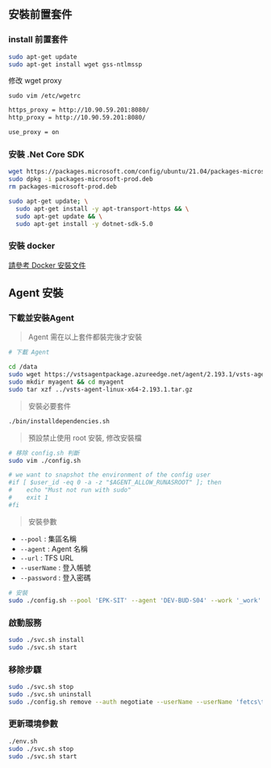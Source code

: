 ## 安裝前置套件

### install 前置套件

```bash
sudo apt-get update
sudo apt-get install wget gss-ntlmssp
```

修改 wget proxy

```bah
sudo vim /etc/wgetrc
```

```bash
https_proxy = http://10.90.59.201:8080/
http_proxy = http://10.90.59.201:8080/

use_proxy = on
```

### 安裝 .Net Core SDK

```bash
wget https://packages.microsoft.com/config/ubuntu/21.04/packages-microsoft-prod.deb -O packages-microsoft-prod.deb
sudo dpkg -i packages-microsoft-prod.deb
rm packages-microsoft-prod.deb

sudo apt-get update; \
  sudo apt-get install -y apt-transport-https && \
  sudo apt-get update && \
  sudo apt-get install -y dotnet-sdk-5.0
```

### 安裝 docker

[請參考 Docker 安裝文件](https://docs.docker.com/engine/install/ubuntu/)

## Agent 安裝

### 下載並安裝Agent

> Agent 需在以上套件都裝完後才安裝

```bash
# 下載 Agent

cd /data
sudo wget https://vstsagentpackage.azureedge.net/agent/2.193.1/vsts-agent-linux-x64-2.193.1.tar.gz
sudo mkdir myagent && cd myagent
sudo tar xzf ../vsts-agent-linux-x64-2.193.1.tar.gz
```

> 安裝必要套件

```bash
./bin/installdependencies.sh
```

> 預設禁止使用 root 安裝, 修改安裝檔

```bash
# 移除 config.sh 判斷
sudo vim ./config.sh
```

```bash
# we want to snapshot the environment of the config user
#if [ $user_id -eq 0 -a -z "$AGENT_ALLOW_RUNASROOT" ]; then
#    echo "Must not run with sudo"
#    exit 1
#fi
```

> 安裝參數

- `--pool` : 集區名稱
- `--agent` : Agent 名稱
- `--url` : TFS URL
- `--userName` : 登入帳號
- `--password` : 登入密碼

```bash
# 安裝
sudo ./config.sh --pool 'EPK-SIT' --agent 'DEV-BUD-S04' --work '_work' --url 'http://dev-tfs-p01.fetcp.net.tw:8080/tfs/' --auth negotiate --userName 'fetcs\tfsagent' --password 'P@ssw0rd'
```

### 啟動服務

```bash
sudo ./svc.sh install
sudo ./svc.sh start
```
    
### 移除步驟
 
```bash
sudo ./svc.sh stop
sudo ./svc.sh uninstall
sudo ./config.sh remove --auth negotiate --userName --userName 'fetcs\tfsagent' --password 'P@ssw0rd'
```

### 更新環境參數

```bash
./env.sh
sudo ./svc.sh stop
sudo ./svc.sh start
```
